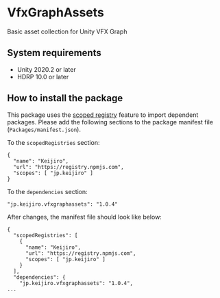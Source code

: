 VfxGraphAssets
==============

Basic asset collection for Unity VFX Graph

System requirements
-------------------

- Unity 2020.2 or later
- HDRP 10.0 or later

How to install the package
--------------------------

This package uses the [scoped registry] feature to import dependent packages.
Please add the following sections to the package manifest file
(`Packages/manifest.json`).

To the `scopedRegistries` section:

```
{
  "name": "Keijiro",
  "url": "https://registry.npmjs.com",
  "scopes": [ "jp.keijiro" ]
}
```

To the `dependencies` section:

```
"jp.keijiro.vfxgraphassets": "1.0.4"
```

After changes, the manifest file should look like below:

```
{
  "scopedRegistries": [
    {
      "name": "Keijiro",
      "url": "https://registry.npmjs.com",
      "scopes": [ "jp.keijiro" ]
    }
  ],
  "dependencies": {
    "jp.keijiro.vfxgraphassets": "1.0.4",
...
```

[scoped registry]: https://docs.unity3d.com/Manual/upm-scoped.html
